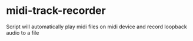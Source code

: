 # midi-track-recorder
Script will automatically play midi files on midi device and record loopback audio to a file
